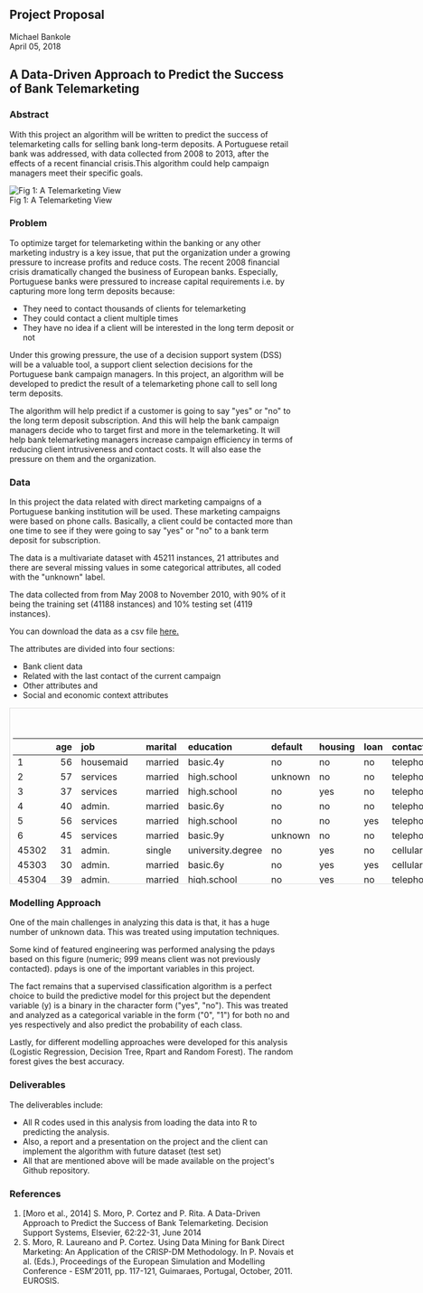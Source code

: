 ## Project Proposal

Michael Bankole  
April 05, 2018

## A Data-Driven Approach to Predict the Success of Bank Telemarketing

### Abstract
With this project an algorithm will be written to predict the success of telemarketing calls for selling bank long-term deposits. A Portuguese retail bank was addressed, with data collected from 2008 to 2013, after the effects of a recent financial crisis.This algorithm could help campaign managers meet their specific goals.

![Fig 1: A Telemarketing View](https://github.com/bolade4/Springboard-Introduction-to-Data-Science-Workshop/blob/master/Capstone/images/telemarketing.jpg)  
Fig 1: A Telemarketing View

### Problem

To optimize target for telemarketing within the banking or any other marketing industry is a key issue, that put the organization under a growing pressure to increase profits and reduce costs. The recent 2008 financial crisis dramatically changed the business of European banks. Especially, Portuguese banks were pressured to increase capital requirements i.e. by capturing more long term deposits because:

* They need to contact thousands of clients for telemarketing
* They could contact a client multiple times
* They have no idea if a client will be interested in the     long term deposit or not 

Under this growing pressure, the use of a decision support system (DSS) will be a valuable tool, a support client selection decisions for the Portuguese bank campaign managers. In this project, an algorithm will be developed to predict the
result of a telemarketing phone call to sell long term deposits. 

The algorithm will help predict if a customer is going to say "yes" or "no" to the long term deposit subscription. And this will help the bank campaign managers decide who to target first and more in the telemarketing. It will help bank telemarketing managers increase campaign efficiency in terms of reducing client intrusiveness and contact costs. It will also ease the pressure on them and the organization.

### Data
In this project the data related with direct marketing campaigns of a Portuguese banking institution will be used. These marketing campaigns were based on phone calls. Basically, a client could be contacted more than one time to see if they were going to say "yes" or "no" to a bank term deposit for subscription.

The data is a multivariate dataset with 45211 instances, 21 attributes and there are several missing values in some categorical attributes, all coded with the "unknown" label. 

The data collected from from May 2008 to November 2010, with 90% of it being the training set (41188 instances) and 10% testing set (4119 instances).

You can download the data as a csv file [here.](http://archive.ics.uci.edu/ml/datasets/Bank+Marketing)

The attributes are divided into four sections:

* Bank client data
* Related with the last contact of the current campaign
* Other attributes and
* Social and economic context attributes

<div style="border: 1px solid #ddd; padding: 5px; overflow-y: scroll; height:300px; overflow-x: scroll; width:900px; "><table class="table" style="margin-left: auto; margin-right: auto;">
<caption>Below is the head and the tail of the dataset</caption>
 <thead>
  <tr>
   <th style="text-align:left;">   </th>
   <th style="text-align:right;"> age </th>
   <th style="text-align:left;"> job </th>
   <th style="text-align:left;"> marital </th>
   <th style="text-align:left;"> education </th>
   <th style="text-align:left;"> default </th>
   <th style="text-align:left;"> housing </th>
   <th style="text-align:left;"> loan </th>
   <th style="text-align:left;"> contact </th>
   <th style="text-align:left;"> month </th>
   <th style="text-align:left;"> day_of_week </th>
   <th style="text-align:right;"> duration </th>
   <th style="text-align:right;"> campaign </th>
   <th style="text-align:right;"> pdays </th>
   <th style="text-align:right;"> previous </th>
   <th style="text-align:left;"> poutcome </th>
   <th style="text-align:right;"> emp.var.rate </th>
   <th style="text-align:right;"> cons.price.idx </th>
   <th style="text-align:right;"> cons.conf.idx </th>
   <th style="text-align:right;"> euribor3m </th>
   <th style="text-align:right;"> nr.employed </th>
   <th style="text-align:left;"> y </th>
  </tr>
 </thead>
<tbody>
  <tr>
   <td style="text-align:left;"> 1 </td>
   <td style="text-align:right;"> 56 </td>
   <td style="text-align:left;"> housemaid </td>
   <td style="text-align:left;"> married </td>
   <td style="text-align:left;"> basic.4y </td>
   <td style="text-align:left;"> no </td>
   <td style="text-align:left;"> no </td>
   <td style="text-align:left;"> no </td>
   <td style="text-align:left;"> telephone </td>
   <td style="text-align:left;"> may </td>
   <td style="text-align:left;"> mon </td>
   <td style="text-align:right;"> 261 </td>
   <td style="text-align:right;"> 1 </td>
   <td style="text-align:right;"> 999 </td>
   <td style="text-align:right;"> 0 </td>
   <td style="text-align:left;"> nonexistent </td>
   <td style="text-align:right;"> 1.1 </td>
   <td style="text-align:right;"> 93.994 </td>
   <td style="text-align:right;"> -36.4 </td>
   <td style="text-align:right;"> 4.857 </td>
   <td style="text-align:right;"> 5191.0 </td>
   <td style="text-align:left;"> no </td>
  </tr>
  <tr>
   <td style="text-align:left;"> 2 </td>
   <td style="text-align:right;"> 57 </td>
   <td style="text-align:left;"> services </td>
   <td style="text-align:left;"> married </td>
   <td style="text-align:left;"> high.school </td>
   <td style="text-align:left;"> unknown </td>
   <td style="text-align:left;"> no </td>
   <td style="text-align:left;"> no </td>
   <td style="text-align:left;"> telephone </td>
   <td style="text-align:left;"> may </td>
   <td style="text-align:left;"> mon </td>
   <td style="text-align:right;"> 149 </td>
   <td style="text-align:right;"> 1 </td>
   <td style="text-align:right;"> 999 </td>
   <td style="text-align:right;"> 0 </td>
   <td style="text-align:left;"> nonexistent </td>
   <td style="text-align:right;"> 1.1 </td>
   <td style="text-align:right;"> 93.994 </td>
   <td style="text-align:right;"> -36.4 </td>
   <td style="text-align:right;"> 4.857 </td>
   <td style="text-align:right;"> 5191.0 </td>
   <td style="text-align:left;"> no </td>
  </tr>
  <tr>
   <td style="text-align:left;"> 3 </td>
   <td style="text-align:right;"> 37 </td>
   <td style="text-align:left;"> services </td>
   <td style="text-align:left;"> married </td>
   <td style="text-align:left;"> high.school </td>
   <td style="text-align:left;"> no </td>
   <td style="text-align:left;"> yes </td>
   <td style="text-align:left;"> no </td>
   <td style="text-align:left;"> telephone </td>
   <td style="text-align:left;"> may </td>
   <td style="text-align:left;"> mon </td>
   <td style="text-align:right;"> 226 </td>
   <td style="text-align:right;"> 1 </td>
   <td style="text-align:right;"> 999 </td>
   <td style="text-align:right;"> 0 </td>
   <td style="text-align:left;"> nonexistent </td>
   <td style="text-align:right;"> 1.1 </td>
   <td style="text-align:right;"> 93.994 </td>
   <td style="text-align:right;"> -36.4 </td>
   <td style="text-align:right;"> 4.857 </td>
   <td style="text-align:right;"> 5191.0 </td>
   <td style="text-align:left;"> no </td>
  </tr>
  <tr>
   <td style="text-align:left;"> 4 </td>
   <td style="text-align:right;"> 40 </td>
   <td style="text-align:left;"> admin. </td>
   <td style="text-align:left;"> married </td>
   <td style="text-align:left;"> basic.6y </td>
   <td style="text-align:left;"> no </td>
   <td style="text-align:left;"> no </td>
   <td style="text-align:left;"> no </td>
   <td style="text-align:left;"> telephone </td>
   <td style="text-align:left;"> may </td>
   <td style="text-align:left;"> mon </td>
   <td style="text-align:right;"> 151 </td>
   <td style="text-align:right;"> 1 </td>
   <td style="text-align:right;"> 999 </td>
   <td style="text-align:right;"> 0 </td>
   <td style="text-align:left;"> nonexistent </td>
   <td style="text-align:right;"> 1.1 </td>
   <td style="text-align:right;"> 93.994 </td>
   <td style="text-align:right;"> -36.4 </td>
   <td style="text-align:right;"> 4.857 </td>
   <td style="text-align:right;"> 5191.0 </td>
   <td style="text-align:left;"> no </td>
  </tr>
  <tr>
   <td style="text-align:left;"> 5 </td>
   <td style="text-align:right;"> 56 </td>
   <td style="text-align:left;"> services </td>
   <td style="text-align:left;"> married </td>
   <td style="text-align:left;"> high.school </td>
   <td style="text-align:left;"> no </td>
   <td style="text-align:left;"> no </td>
   <td style="text-align:left;"> yes </td>
   <td style="text-align:left;"> telephone </td>
   <td style="text-align:left;"> may </td>
   <td style="text-align:left;"> mon </td>
   <td style="text-align:right;"> 307 </td>
   <td style="text-align:right;"> 1 </td>
   <td style="text-align:right;"> 999 </td>
   <td style="text-align:right;"> 0 </td>
   <td style="text-align:left;"> nonexistent </td>
   <td style="text-align:right;"> 1.1 </td>
   <td style="text-align:right;"> 93.994 </td>
   <td style="text-align:right;"> -36.4 </td>
   <td style="text-align:right;"> 4.857 </td>
   <td style="text-align:right;"> 5191.0 </td>
   <td style="text-align:left;"> no </td>
  </tr>
  <tr>
   <td style="text-align:left;"> 6 </td>
   <td style="text-align:right;"> 45 </td>
   <td style="text-align:left;"> services </td>
   <td style="text-align:left;"> married </td>
   <td style="text-align:left;"> basic.9y </td>
   <td style="text-align:left;"> unknown </td>
   <td style="text-align:left;"> no </td>
   <td style="text-align:left;"> no </td>
   <td style="text-align:left;"> telephone </td>
   <td style="text-align:left;"> may </td>
   <td style="text-align:left;"> mon </td>
   <td style="text-align:right;"> 198 </td>
   <td style="text-align:right;"> 1 </td>
   <td style="text-align:right;"> 999 </td>
   <td style="text-align:right;"> 0 </td>
   <td style="text-align:left;"> nonexistent </td>
   <td style="text-align:right;"> 1.1 </td>
   <td style="text-align:right;"> 93.994 </td>
   <td style="text-align:right;"> -36.4 </td>
   <td style="text-align:right;"> 4.857 </td>
   <td style="text-align:right;"> 5191.0 </td>
   <td style="text-align:left;"> no </td>
  </tr>
  <tr>
   <td style="text-align:left;"> 45302 </td>
   <td style="text-align:right;"> 31 </td>
   <td style="text-align:left;"> admin. </td>
   <td style="text-align:left;"> single </td>
   <td style="text-align:left;"> university.degree </td>
   <td style="text-align:left;"> no </td>
   <td style="text-align:left;"> yes </td>
   <td style="text-align:left;"> no </td>
   <td style="text-align:left;"> cellular </td>
   <td style="text-align:left;"> nov </td>
   <td style="text-align:left;"> thu </td>
   <td style="text-align:right;"> 463 </td>
   <td style="text-align:right;"> 1 </td>
   <td style="text-align:right;"> 999 </td>
   <td style="text-align:right;"> 0 </td>
   <td style="text-align:left;"> nonexistent </td>
   <td style="text-align:right;"> -0.1 </td>
   <td style="text-align:right;"> 93.200 </td>
   <td style="text-align:right;"> -42.0 </td>
   <td style="text-align:right;"> 4.076 </td>
   <td style="text-align:right;"> 5195.8 </td>
   <td style="text-align:left;"> no </td>
  </tr>
  <tr>
   <td style="text-align:left;"> 45303 </td>
   <td style="text-align:right;"> 30 </td>
   <td style="text-align:left;"> admin. </td>
   <td style="text-align:left;"> married </td>
   <td style="text-align:left;"> basic.6y </td>
   <td style="text-align:left;"> no </td>
   <td style="text-align:left;"> yes </td>
   <td style="text-align:left;"> yes </td>
   <td style="text-align:left;"> cellular </td>
   <td style="text-align:left;"> jul </td>
   <td style="text-align:left;"> thu </td>
   <td style="text-align:right;"> 53 </td>
   <td style="text-align:right;"> 1 </td>
   <td style="text-align:right;"> 999 </td>
   <td style="text-align:right;"> 0 </td>
   <td style="text-align:left;"> nonexistent </td>
   <td style="text-align:right;"> 1.4 </td>
   <td style="text-align:right;"> 93.918 </td>
   <td style="text-align:right;"> -42.7 </td>
   <td style="text-align:right;"> 4.958 </td>
   <td style="text-align:right;"> 5228.1 </td>
   <td style="text-align:left;"> no </td>
  </tr>
  <tr>
   <td style="text-align:left;"> 45304 </td>
   <td style="text-align:right;"> 39 </td>
   <td style="text-align:left;"> admin. </td>
   <td style="text-align:left;"> married </td>
   <td style="text-align:left;"> high.school </td>
   <td style="text-align:left;"> no </td>
   <td style="text-align:left;"> yes </td>
   <td style="text-align:left;"> no </td>
   <td style="text-align:left;"> telephone </td>
   <td style="text-align:left;"> jul </td>
   <td style="text-align:left;"> fri </td>
   <td style="text-align:right;"> 219 </td>
   <td style="text-align:right;"> 1 </td>
   <td style="text-align:right;"> 999 </td>
   <td style="text-align:right;"> 0 </td>
   <td style="text-align:left;"> nonexistent </td>
   <td style="text-align:right;"> 1.4 </td>
   <td style="text-align:right;"> 93.918 </td>
   <td style="text-align:right;"> -42.7 </td>
   <td style="text-align:right;"> 4.959 </td>
   <td style="text-align:right;"> 5228.1 </td>
   <td style="text-align:left;"> no </td>
  </tr>
  <tr>
   <td style="text-align:left;"> 45305 </td>
   <td style="text-align:right;"> 27 </td>
   <td style="text-align:left;"> student </td>
   <td style="text-align:left;"> single </td>
   <td style="text-align:left;"> high.school </td>
   <td style="text-align:left;"> no </td>
   <td style="text-align:left;"> no </td>
   <td style="text-align:left;"> no </td>
   <td style="text-align:left;"> cellular </td>
   <td style="text-align:left;"> may </td>
   <td style="text-align:left;"> mon </td>
   <td style="text-align:right;"> 64 </td>
   <td style="text-align:right;"> 2 </td>
   <td style="text-align:right;"> 999 </td>
   <td style="text-align:right;"> 1 </td>
   <td style="text-align:left;"> failure </td>
   <td style="text-align:right;"> -1.8 </td>
   <td style="text-align:right;"> 92.893 </td>
   <td style="text-align:right;"> -46.2 </td>
   <td style="text-align:right;"> 1.354 </td>
   <td style="text-align:right;"> 5099.1 </td>
   <td style="text-align:left;"> no </td>
  </tr>
  <tr>
   <td style="text-align:left;"> 45306 </td>
   <td style="text-align:right;"> 58 </td>
   <td style="text-align:left;"> admin. </td>
   <td style="text-align:left;"> married </td>
   <td style="text-align:left;"> high.school </td>
   <td style="text-align:left;"> no </td>
   <td style="text-align:left;"> no </td>
   <td style="text-align:left;"> no </td>
   <td style="text-align:left;"> cellular </td>
   <td style="text-align:left;"> aug </td>
   <td style="text-align:left;"> fri </td>
   <td style="text-align:right;"> 528 </td>
   <td style="text-align:right;"> 1 </td>
   <td style="text-align:right;"> 999 </td>
   <td style="text-align:right;"> 0 </td>
   <td style="text-align:left;"> nonexistent </td>
   <td style="text-align:right;"> 1.4 </td>
   <td style="text-align:right;"> 93.444 </td>
   <td style="text-align:right;"> -36.1 </td>
   <td style="text-align:right;"> 4.966 </td>
   <td style="text-align:right;"> 5228.1 </td>
   <td style="text-align:left;"> no </td>
  </tr>
  <tr>
   <td style="text-align:left;"> 45307 </td>
   <td style="text-align:right;"> 34 </td>
   <td style="text-align:left;"> management </td>
   <td style="text-align:left;"> single </td>
   <td style="text-align:left;"> high.school </td>
   <td style="text-align:left;"> no </td>
   <td style="text-align:left;"> yes </td>
   <td style="text-align:left;"> no </td>
   <td style="text-align:left;"> cellular </td>
   <td style="text-align:left;"> nov </td>
   <td style="text-align:left;"> wed </td>
   <td style="text-align:right;"> 175 </td>
   <td style="text-align:right;"> 1 </td>
   <td style="text-align:right;"> 999 </td>
   <td style="text-align:right;"> 0 </td>
   <td style="text-align:left;"> nonexistent </td>
   <td style="text-align:right;"> -0.1 </td>
   <td style="text-align:right;"> 93.200 </td>
   <td style="text-align:right;"> -42.0 </td>
   <td style="text-align:right;"> 4.120 </td>
   <td style="text-align:right;"> 5195.8 </td>
   <td style="text-align:left;"> no </td>
  </tr>
</tbody>
</table></div>

### Modelling Approach
One of the main challenges in analyzing this data is that, it has a huge number of unknown data. This was treated using imputation techniques. 

Some kind of featured engineering was performed analysing the pdays based on this figure (numeric; 999 means client was not previously contacted). pdays is one of the important variables in this project. 

The fact remains that a supervised classification algorithm is a perfect choice to build the predictive model for this project but the dependent variable (y) is a binary in the character form ("yes", "no"). This was treated and analyzed as a categorical variable in the form ("0", "1") for both no and yes respectively and also predict the probability of each class.

Lastly, for different modelling approaches were developed for this analysis (Logistic Regression, Decision Tree, Rpart and Random Forest). The random forest gives the best accuracy.

### Deliverables
The deliverables include:

* All R codes used in this analysis from loading the data into R to predicting the analysis.
* Also, a report and a presentation on the project and the client can implement the algorithm with future dataset (test set)
* All that are mentioned above will be made available on the project's Github repository.

### References
1. [Moro et al., 2014] S. Moro, P. Cortez and P. Rita. A  Data-Driven Approach to Predict the Success of Bank Telemarketing. Decision Support Systems, Elsevier, 62:22-31, June 2014
2. S. Moro, R. Laureano and P. Cortez. Using Data Mining for Bank Direct Marketing: An Application of the CRISP-DM Methodology. In P. Novais et al. (Eds.), Proceedings of the European Simulation and Modelling Conference - ESM'2011, pp. 117-121, Guimaraes, Portugal, October, 2011. EUROSIS.
